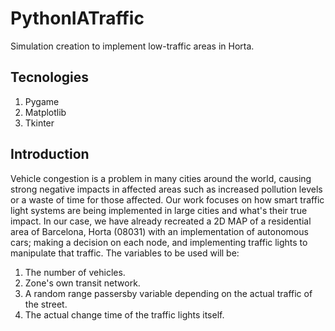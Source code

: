 # PythonIATraffic
Simulation creation to implement low-traffic areas in Horta.

## Tecnologies
1. Pygame
2. Matplotlib
3. Tkinter

## Introduction
Vehicle congestion is a problem in many cities around the world, causing strong negative impacts in affected areas such as increased pollution levels or a waste of  time for those affected. 
Our work focuses on how smart traffic light systems are being implemented in large cities and what's their true impact.
In our case, we have already recreated a 2D MAP of a residential area of Barcelona, Horta (08031) with an implementation of autonomous cars; making a decision on each node, and implementing traffic lights to manipulate that traffic.
The variables to be used will be: 
1. The number of vehicles.
2. Zone's own transit network.
3. A random range passersby variable depending on the actual traffic of the street.
4. The actual change time of the traffic lights itself.


